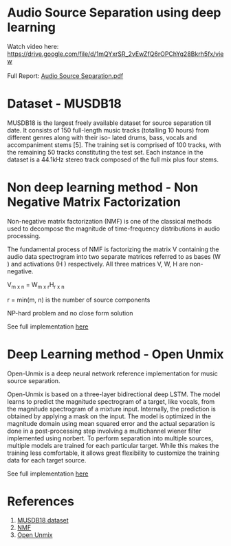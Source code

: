 # Audio Source Separation using deep learning

Watch video here: https://drive.google.com/file/d/1mQYxrSR_2vEwZfQ6rOPChYq28Bkrh5fx/view \
\
Full Report: [Audio Source Separation.pdf](https://github.com/LaughBuddha/Audio-Source-Separation/blob/master/Audio%20Source%20Separation.pdf)

# Dataset - MUSDB18

MUSDB18 is the largest freely available dataset for source separation till date. It consists of 150 full-length music tracks (totalling 10 hours) from different genres along with their iso- lated drums, bass, vocals and accompaniment stems [5]. The training set is comprised of 100 tracks, with the remaining 50 tracks constituting the test set. Each instance in the dataset is a 44.1kHz stereo track composed of the full mix plus four stems.

# Non deep learning method - Non Negative Matrix Factorization
Non-negative matrix factorization (NMF) is one of the classical methods used to decompose the magnitude of time-frequency distributions in audio processing. 

The fundamental process of NMF is factorizing the matrix V containing the audio data spectrogram into two separate matrices referred to as bases (W ) and activations (H ) respectively. All three matrices V, W, H are non-negative.

V<sub>m x n</sub> = W<sub>m x r</sub>H<sub>r x n</sub>

r = min(m, n) is the number of source components

NP-hard problem and no close form solution

See full implementation [here](https://github.com/LaughBuddha/Audio-Source-Separation/blob/master/NMF_implementation.ipynb)

# Deep Learning method - Open Unmix

Open-Unmix is a deep neural network reference implementation for music source separation.

Open-Unmix is based on a three-layer bidirectional deep LSTM. The model learns to predict the magnitude spectrogram of a target, like vocals, from the magnitude spectrogram of a mixture input. Internally, the prediction is obtained by applying a mask on the input. The model is optimized in the magnitude domain using mean squared error and the actual separation is done in a post-processing step involving a multichannel wiener filter implemented using norbert. To perform separation into multiple sources, multiple models are trained for each particular target. While this makes the training less comfortable, it allows great flexibility to customize the training data for each target source.

See full implementation [here](https://github.com/LaughBuddha/Audio-Source-Separation/blob/master/Open_Unmix_Implementation.ipynb)

# References
1. [MUSDB18 dataset](https://sigsep.github.io/datasets/musdb.html#musdb18-compressed-stems)
2. [NMF](https://www.audiolabs-erlangen.de/content/05-fau/professor/00-mueller/03-publications/2019_LopezSerranoDOM_NMF_DAFx.pdf)
3. [Open Unmix](https://joss.theoj.org/papers/10.21105/joss.01667)

